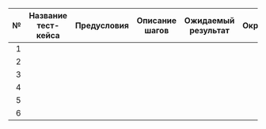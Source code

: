 | № | Название тест-кейса |Предусловия| Описание шагов| Ожидаемый результат | Окружение | Статус |
|-----:|---------------|------------|-------------|--------------------|----------------|--------|
|     1|               |            |             |                    |                |        |
|     2|               |            |             |                    |                |        |
|     3|               |            |             |                    |                |        |
|     4|               |            |             |                    |                |        |
|     5|               |            |             |                    |                |        |
|     6|               |            |             |                    |                |        |
